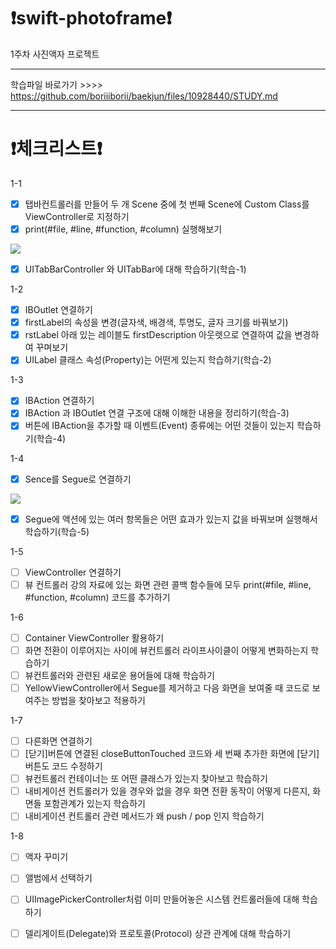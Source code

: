 # ❗️swift-photoframe❗️
1주차 사진액자 프로젝트

 - - -
학습파일 바로가기 >>>> https://github.com/boriiiborii/baekjun/files/10928440/STUDY.md
- - -
# ❗️체크리스트❗️
1-1
- [x] 탭바컨트롤러를 만들어 두 개 Scene 중에 첫 번째 Scene에 Custom Class를 ViewController로 지정하기
- [x] print(#file, #line, #function, #column) 실행해보기
<img src="https://user-images.githubusercontent.com/97685264/223127234-c8aaab85-955d-42f1-9bda-8310c49cbb8e.png">

- [x] UITabBarController 와 UITabBar에 대해 학습하기(학습-1)

1-2
- [x] IBOutlet 연결하기
- [x] firstLabel의 속성을 변경(글자색, 배경색, 투명도, 글자 크기를 바꿔보기)
- [x] rstLabel 아래 있는 레이블도 firstDescription 아웃렛으로 연결하여 값을 변경하여 꾸며보기
- [x] UILabel 클래스 속성(Property)는 어떤게 있는지 학습하기(학습-2)

1-3
- [x] IBAction 연결하기
- [x] IBAction 과 IBOutlet 연결 구조에 대해 이해한 내용을 정리하기(학습-3)
- [x] 버튼에 IBAction을 추가할 때 이벤트(Event) 종류에는 어떤 것들이 있는지 학습하기(학습-4)

1-4
- [x] Sence를 Segue로 연결하기
<img src = "https://user-images.githubusercontent.com/97685264/223899257-28ce9a66-3b1b-45fa-97da-5cf8fbd3be3f.gif">

- [x] Segue에 액션에 있는 여러 항목들은 어떤 효과가 있는지 값을 바꿔보며 실행해서 학습하기(학습-5)

1-5
- [ ] ViewController 연결하기
- [ ] 뷰 컨트롤러 강의 자료에 있는 화면 관련 콜백 함수들에 모두 print(#file, #line, #function, #column) 코드를 추가하기

1-6
- [ ] Container ViewController 활용하기
- [ ] 화면 전환이 이루어지는 사이에 뷰컨트롤러 라이프사이클이 어떻게 변화하는지 학습하기
- [ ] 뷰컨트롤러와 관련된 새로운 용어들에 대해 학습하기
- [ ] YellowViewController에서 Segue를 제거하고 다음 화면을 보여줄 때 코드로 보여주는 방법을 찾아보고 적용하기

1-7
- [ ] 다른화면 연결하기
- [ ] [닫기]버튼에 연결된 closeButtonTouched 코드와 세 번째 추가한 화면에 [닫기]버튼도 코드 수정하기
- [ ] 뷰컨트롤러 컨테이너는 또 어떤 클래스가 있는지 찾아보고 학습하기
- [ ] 내비게이션 컨트롤러가 있을 경우와 없을 경우 화면 전환 동작이 어떻게 다른지, 화면들 포함관계가 있는지 학습하기
- [ ] 내비게이션 컨트롤러 관련 메서드가 왜 push / pop 인지 학습하기

1-8
- [ ] 액자 꾸미기
- [ ] 앨범에서 선택하기
- [ ] UIImagePickerController처럼 이미 만들어놓은 시스템 컨트롤러들에 대해 학습하기
- [ ] 델리게이트(Delegate)와 프로토콜(Protocol) 상관 관계에 대해 학습하기

